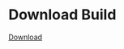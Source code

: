
# Download Build
[Download](https://github.com/Carmelosmexy1/Zoid-Updated/releases/tag/Download)
          














































































































